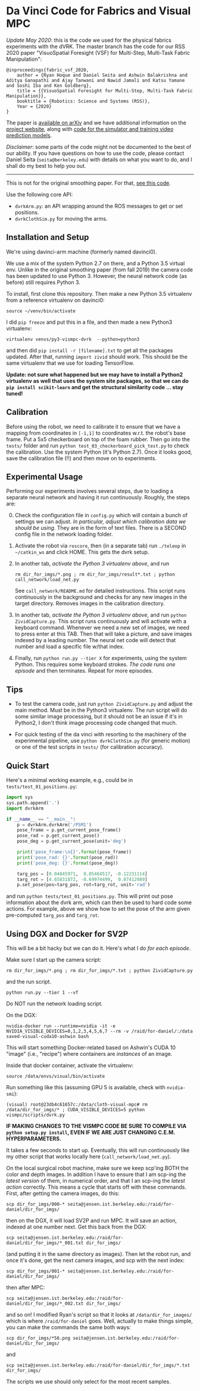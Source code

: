 # Da Vinci Code for Fabrics and Visual MPC

*Update May 2020*: this is the code we used for the physical fabrics
experiments with the dVRK. The master branch has the code for
our RSS 2020 paper "VisuoSpatial Foresight (VSF) for Multi-Step, Multi-Task
Fabric Manipulation":

```
@inproceedings{fabric_vsf_2020,
    author = {Ryan Hoque and Daniel Seita and Ashwin Balakrishna and Aditya Ganapathi and Ajay Tanwani and Nawid Jamali and Katsu Yamane and Soshi Iba and Ken Goldberg},
    title = {{VisuoSpatial Foresight for Multi-Step, Multi-Task Fabric Manipulation}},
    booktitle = {Robotics: Science and Systems (RSS)},
    Year = {2020}
}
```

The paper is [available on arXiv][2] and we have additional information on the
[project website][3], along with [code for the simulator and training video
prediction models][4].

*Disclaimer*: some parts of the code might not be documented to the best of our
ability. If you have questions on how to use the code, please contact Daniel
Seita (`seita@berkeley.edu`) with details on what you want to do, and I shall
do my best to help you out.

<hr>

This is not for the original smoothing paper. For that, [see this code][1].

Use the following core API:

- `dvrkArm.py`: an API wrapping around the ROS messages to get or set positions.
- `dvrkClothSim.py` for moving the arms.


## Installation and Setup

We're using davinci-arm machine (formerly named davinci0).

We use a mix of the system Python 2.7 on there, and a Python 3.5 virtual env.
Unlike in the original smoothing paper (from fall 2019) the camera code has
been updated to use Python 3. However, the neural network code (as before)
still requires Python 3.

To install, first clone this repository. Then make a new Python 3.5 virtualenv
from a reference virtualenv on davinci0:

```
source ~/venv/bin/activate
```

I did `pip freeze` and put this in a file, and then made a new Python3 virtualenv:

```
virtualenv venvs/py3-vismpc-dvrk  --python=python3
```

and then did `pip install -r [filename].txt` to get all the packages updated.
After that, running `import zivid` should work. This should be the same
virtualenv that we use for loading TensorFlow.

**Update: not sure what happened but we may have to install a Python2
virtualenv as well that uses the system site packages, so that we can do `pip
install scikit-learn` and get the structural similarity code ... stay tuned!**

## Calibration

Before using the robot, we need to calibrate it to ensure that we have a
mapping from coordinates in `[-1,1]` to coordinates w.r.t. the robot's base
frame. Put a 5x5 checkerboard on top of the foam rubber. Then go into the
`tests/` folder and run `python test_03_checkerboard_pick_test.py` to check the
calibration. Use the system Python (it's Python 2.7). Once it looks good, save
the calibration file (!!) and then move on to experiments.

## Experimental Usage

Performing our experiments involves several steps, due to loading a separate
neural network and having it run continuously. Roughly, the steps are:

0. Check the configuration file in `config.py` which will contain a bunch of
settings we can adjust. *In particular, adjust which calibration data we should
be using*. They are in the form of text files. There is a SECOND config file in
the network loading folder.

1. Activate the robot via `roscore`, then (in a separate tab) run `./teleop` in
`~/catkin_ws` and click HOME. This gets the dvrk setup.

2. In another tab, *activate the Python 3 virtualenv above*, and run

   ```
   rm dir_for_imgs/*.png ; rm dir_for_imgs/result*.txt ; python call_network/load_net.py
   ```
   See `call_network/README.md` for detailed instructions.  This script runs
   continuously in the background and checks for any new images in the target
   directory. Removes images in the calibration directory.

3. In another tab, *activate the Python 3 virtualenv above*, and run `python
ZividCapture.py`. This script runs continuously and will activate with a
keyboard command. Whenever we need a new set of images, we need to press enter
at this TAB. Then that will take a picture, and save images indexed by a
leading number. The neural net code will detect that number and load a specific
file w/that index.

4. Finally, run `python run.py --tier X` for experiments, using the system
Python. This requires some keyboard strokes. *The code runs one episode* and
then terminates.  Repeat for more episodes.

## Tips

- To test the camera code, just run `python ZividCapture.py` and adjust the
  main method. Must be in the Python3 virtualenv. The run script will do some
  similar image processing, but it should not be an issue if it's in Python2, I
  don't think image processing code changed that much.

- For quick testing of the da vinci with resorting to the machinery of the
  experimental pipeline, use `python dvrkClothSim.py` (for generic motion) or
  one of the test scripts in `tests/` (for calibration accuracy).


## Quick Start

Here's a minimal working example, e.g., could be in `tests/test_01_positions.py`:

```python
import sys
sys.path.append('.')
import dvrkArm

if __name__ == "__main__":
    p = dvrkArm.dvrkArm('/PSM1')
    pose_frame = p.get_current_pose_frame()
    pose_rad = p.get_current_pose()
    pose_deg = p.get_current_pose(unit='deg')

    print('pose_frame:\n{}'.format(pose_frame))
    print('pose_rad: {}'.format(pose_rad))
    print('pose_deg: {}'.format(pose_deg))

    targ_pos = [0.04845971,  0.05464517, -0.12231114]
    targ_rot = [4.65831872, -0.69974499,  0.87412989]
    p.set_pose(pos=targ_pos, rot=targ_rot, unit='rad')
```

and run `python tests/test_01_positions.py`. This will print out pose
information about the dvrk arm, which can then be used to hard code some
actions. For example, above we show how to set the pose of the arm given
pre-computed `targ_pos` and `targ_rot`.



## Using DGX and Docker for SV2P

This will be a bit hacky but we can do it. Here's what I do *for each episode*.

Make sure I start up the camera script:

```
rm dir_for_imgs/*.png ; rm dir_for_imgs/*.txt ; python ZividCapture.py
```

and the run script.

```
python run.py --tier 1 --vf
```

Do NOT run the network loading script.

On the DGX:

```
nvidia-docker run --runtime=nvidia -it -e NVIDIA_VISIBLE_DEVICES=0,1,2,3,4,5,6,7 --rm -v /raid/for-daniel/:/data saved-visual-cuda10-ashwin bash
```

This will start something Docker-related based on Ashwin's CUDA 10 "image"
(i.e., "recipe") where containers are *instances* of an image.

Inside that docker container, activate the virtualenv:

```
source /data/envs/visual/bin/activate
```

Run something like this (assuming GPU 5 is available, check with `nvidia-smi`):

```
(visual) root@23db4c61657c:/data/cloth-visual-mpc# rm /data/dir_for_imgs/* ; CUDA_VISIBLE_DEVICES=5 python vismpc/scripts/dvrk.py
```

**IF MAKING CHANGES TO THE VISMPC CODE BE SURE TO COMPILE VIA `python setup.py
install`, EVEN IF WE ARE JUST CHANGING C.E.M. HYPERPARAMETERS.**

It takes a few seconds to start up. Eventually, this will run continuously like
my other script that works locally here (`call_network/load_net.py`).

On the local surgical robot machine, make sure we keep scp'ing BOTH the color
and depth images. In addition I have to ensure that I am scp-ing the *latest
version* of them, in numerical order, and that I an scp-ing the *latest action*
correctly. This means a cycle that starts off with these commands. First, after
getting the camera images, do this:

```
scp dir_for_imgs/000-* seita@jensen.ist.berkeley.edu:/raid/for-daniel/dir_for_imgs/
```

then on the DGX, it will load SV2P and run MPC. It will save an action, indexed
at one number next. Get this back from the DGX:

```
scp seita@jensen.ist.berkeley.edu:/raid/for-daniel/dir_for_imgs/*_001.txt dir_for_imgs/
```

(and putting it in the same directory as images).  Then let the robot run, and
once it's done, get the next camera images, and scp with the next index:

```
scp dir_for_imgs/001-* seita@jensen.ist.berkeley.edu:/raid/for-daniel/dir_for_imgs/
```

then after MPC:

```
scp seita@jensen.ist.berkeley.edu:/raid/for-daniel/dir_for_imgs/*_002.txt dir_for_imgs/
```

and so on! I modified Ryan's script so that it looks at `/data/dir_for_images/`
which is where `/raid/for-daniel` goes. Well, actually to make things simple,
you can make the commands the same both ways:


```
scp dir_for_imgs/*56.png seita@jensen.ist.berkeley.edu:/raid/for-daniel/dir_for_imgs/
```

and

```
scp seita@jensen.ist.berkeley.edu:/raid/for-daniel/dir_for_imgs/*.txt dir_for_imgs/
```

The scripts we use should only select for the most recent samples.

[1]:https://github.com/BerkeleyAutomation/dvrk_python
[2]:https://arxiv.org/abs/2003.09044
[3]:https://sites.google.com/view/fabric-vsf
[4]:https://github.com/ryanhoque/fabric-vsf
